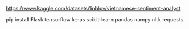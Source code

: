 https://www.kaggle.com/datasets/linhlpv/vietnamese-sentiment-analyst

pip install Flask tensorflow keras scikit-learn pandas numpy nltk requests